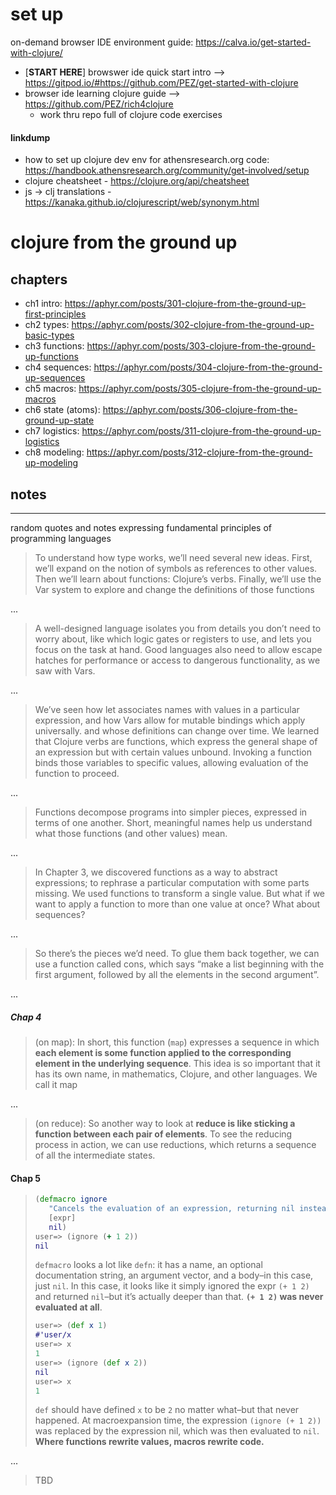 # set up
on-demand browser IDE environment guide: https://calva.io/get-started-with-clojure/
- [**START HERE**] browswer ide quick start intro --> https://gitpod.io/#https://github.com/PEZ/get-started-with-clojure
- browser ide learning clojure guide --> https://github.com/PEZ/rich4clojure
  - work thru repo full of clojure code exercises

#### linkdump
- how to set up clojure dev env for athensresearch.org code: https://handbook.athensresearch.org/community/get-involved/setup
- clojure cheatsheet - https://clojure.org/api/cheatsheet
- js -> clj translations - https://kanaka.github.io/clojurescript/web/synonym.html


# clojure from the ground up

## chapters

- ch1 intro: https://aphyr.com/posts/301-clojure-from-the-ground-up-first-principles
- ch2 types: https://aphyr.com/posts/302-clojure-from-the-ground-up-basic-types
- ch3 functions: https://aphyr.com/posts/303-clojure-from-the-ground-up-functions
- ch4 sequences: https://aphyr.com/posts/304-clojure-from-the-ground-up-sequences
- ch5 macros: https://aphyr.com/posts/305-clojure-from-the-ground-up-macros
- ch6 state (atoms): https://aphyr.com/posts/306-clojure-from-the-ground-up-state
- ch7 logistics: https://aphyr.com/posts/311-clojure-from-the-ground-up-logistics
- ch8 modeling: https://aphyr.com/posts/312-clojure-from-the-ground-up-modeling 




## notes


---

random quotes and notes expressing fundamental principles of programming languages

> To understand how type works, we’ll need several new ideas. First, we’ll expand on the notion of symbols as references to other values. Then we’ll learn about functions: Clojure’s verbs. Finally, we’ll use the Var system to explore and change the definitions of those functions

...

> A well-designed language isolates you from details you don’t need to worry about, like which logic gates or registers to use, and lets you focus on the task at hand. Good languages also need to allow escape hatches for performance or access to dangerous functionality, as we saw with Vars. 

...

> We’ve seen how let associates names with values in a particular expression, and how Vars allow for mutable bindings which apply universally. and whose definitions can change over time. We learned that Clojure verbs are functions, which express the general shape of an expression but with certain values unbound. Invoking a function binds those variables to specific values, allowing evaluation of the function to proceed.

...
 
> Functions decompose programs into simpler pieces, expressed in terms of one another. Short, meaningful names help us understand what those functions (and other values) mean.

...

> In Chapter 3, we discovered functions as a way to abstract expressions; to rephrase a particular computation with some parts missing. We used functions to transform a single value. But what if we want to apply a function to more than one value at once? What about sequences?

...

> So there’s the pieces we’d need. To glue them back together, we can use a function called cons, which says “make a list beginning with the first argument, followed by all the elements in the second argument”.

...

##### Chap 4

> (on map): In short, this function (`map`) expresses a sequence in which **each element is some function applied to the corresponding element in the underlying sequence**. This idea is so important that it has its own name, in mathematics, Clojure, and other languages. We call it map

...

> (on reduce): So another way to look at **reduce is like sticking a function between each pair of elements**. To see the reducing process in action, we can use reductions, which returns a sequence of all the intermediate states.

#### Chap 5
>```clojure
> (defmacro ignore
>    "Cancels the evaluation of an expression, returning nil instead."
>    [expr]
>    nil)
> user=> (ignore (+ 1 2))
> nil
> ```
> `defmacro` looks a lot like `defn`: it has a name, an optional documentation string, an argument vector, and a body–in this case, just `nil`. In this case, it looks like it simply ignored the expr `(+ 1 2)` and returned `nil`–but it’s actually deeper than that. **`(+ 1 2)` was never evaluated at all**.
> ```clojure
> user=> (def x 1)
> #'user/x
> user=> x
> 1
> user=> (ignore (def x 2))
> nil
> user=> x
> 1
> ```
> `def` should have defined `x` to be `2` no matter what–but that never happened. At macroexpansion time, the expression `(ignore (+ 1 2))` was replaced by the expression nil, which was then evaluated to `nil`. **Where functions rewrite values, macros rewrite code.**

...

> TBD
